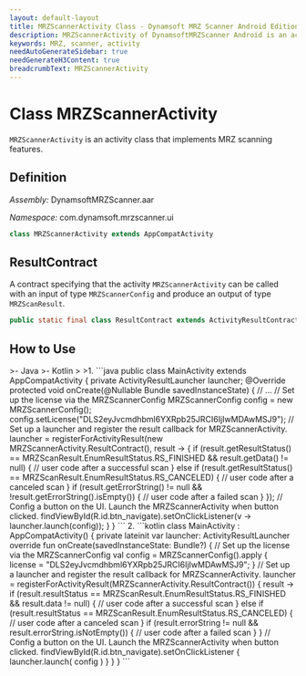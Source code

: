 ```yaml
---
layout: default-layout
title: MRZScannerActivity Class - Dynamsoft MRZ Scanner Android Edition
description: MRZScannerActivity of DynamsoftMRZScanner Android is an activity class that implements MRZ scanning features.
keywords: MRZ, scanner, activity
needAutoGenerateSidebar: true
needGenerateH3Content: true
breadcrumbText: MRZScannerActivity
---
```


# Class MRZScannerActivity

`MRZScannerActivity` is an activity class that implements MRZ scanning features.

## Definition

*Assembly:* DynamsoftMRZScanner.aar

*Namespace:* com.dynamsoft.mrzscanner.ui

```java
class MRZScannerActivity extends AppCompatActivity
```

## ResultContract

A contract specifying that the activity `MRZScannerActivity` can be called with an input of type `MRZScannerConfig` and produce an output of type `MRZScanResult`.

```java
public static final class ResultContract extends ActivityResultContract<MRZScannerConfig, MRZScanResult>
```

## How to Use

<div class="sample-code-prefix"></div>
>- Java
>- Kotlin
>
>1. 
```java
public class MainActivity extends AppCompatActivity {
   private ActivityResultLauncher<MRZScannerConfig> launcher;
   @Override
   protected void onCreate(@Nullable Bundle savedInstanceState) {
          // ...
          // Set up the license via the MRZScannerConfig
          MRZScannerConfig config = new MRZScannerConfig();
          config.setLicense("DLS2eyJvcmdhbml6YXRpb25JRCI6IjIwMDAwMSJ9");
          // Set up a launcher and register the result callback for MRZScannerActivity.
          launcher = registerForActivityResult(new MRZScannerActivity.ResultContract(), result -> {
             if (result.getResultStatus() == MRZScanResult.EnumResultStatus.RS_FINISHED && result.getData() != null) {
                // user code after a successful scan
             } else if (result.getResultStatus() == MRZScanResult.EnumResultStatus.RS_CANCELED) {
                // user code after a canceled scan
             }
             if (result.getErrorString() != null && !result.getErrorString().isEmpty()) {
                // user code after a failed scan
             }
          });
          // Config a button on the UI. Launch the MRZScannerActivity when button clicked.
          findViewById(R.id.btn_navigate).setOnClickListener(v -> launcher.launch(config));
   }
}
```
2. 
```kotlin
class MainActivity : AppCompatActivity() {
   private lateinit var launcher: ActivityResultLauncher<MRZScannerConfig>
   override fun onCreate(savedInstanceState: Bundle?) {
          // Set up the license via the MRZScannerConfig
          val config = MRZScannerConfig().apply {
             license = "DLS2eyJvcmdhbml6YXRpb25JRCI6IjIwMDAwMSJ9";
          }
          // Set up a launcher and register the result callback for MRZScannerActivity.
          launcher = registerForActivityResult(MRZScannerActivity.ResultContract()) { result ->
             if (result.resultStatus == MRZScanResult.EnumResultStatus.RS_FINISHED && result.data != null) {
                    // user code after a successful scan
             } else if (result.resultStatus == MRZScanResult.EnumResultStatus.RS_CANCELED) {
                    // user code after a canceled scan
             }
             if (result.errorString != null && result.errorString.isNotEmpty()) {
                    // user code after a failed scan
             }
          }
          // Config a button on the UI. Launch the MRZScannerActivity when button clicked.
          findViewById<View>(R.id.btn_navigate).setOnClickListener {
             launcher.launch(
                    config
             )
          }
   }
}
```

